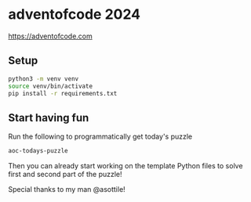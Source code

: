 # adventofcode 2024

https://adventofcode.com

## Setup
```bash
python3 -m venv venv
source venv/bin/activate
pip install -r requirements.txt
```

## Start having fun
Run the following to programmatically get today's puzzle
```bash
aoc-todays-puzzle
```
Then you can already start working on the template Python files to solve first and second part of the puzzle!

Special thanks to my man @asottile!
